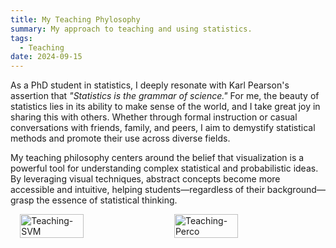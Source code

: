 ```yaml
---
title: My Teaching Phylosophy
summary: My approach to teaching and using statistics.
tags:
  - Teaching
date: 2024-09-15
---
```


As a PhD student in statistics, I deeply resonate with Karl Pearson's assertion that *"Statistics is the grammar of science."* For me, the beauty of statistics lies in its ability to make sense of the world, and I take great joy in sharing this with others. Whether through formal instruction or casual conversations with friends, family, and peers, I aim to demystify statistical methods and promote their use across diverse fields.

My teaching philosophy centers around the belief that visualization is a powerful tool for understanding complex statistical and probabilistic ideas. By leveraging visual techniques, abstract concepts become more accessible and intuitive, helping students—regardless of their background—grasp the essence of statistical thinking.

<div style="display: flex; justify-content: center; gap: 20px; margin: 0 auto; max-width: 800px;">
  <img src="/images/teaching-fig1.jpg" alt=Teaching-SVM style="width: 45%;">
  <img src="/images/teaching-fig2.jpg" alt="Teaching-Perco" style="width: 45%;">
</div>
